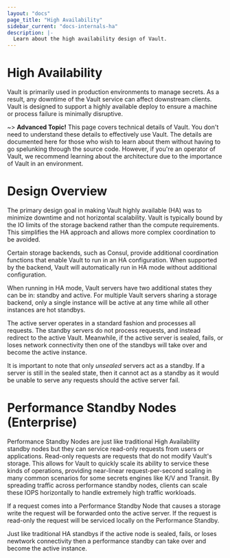 ```yaml
---
layout: "docs"
page_title: "High Availability"
sidebar_current: "docs-internals-ha"
description: |-
  Learn about the high availability design of Vault.
---
```


# High Availability

Vault is primarily used in production environments to manage secrets.
As a result, any downtime of the Vault service can affect downstream clients.
Vault is designed to support a highly available deploy to ensure a machine
or process failure is minimally disruptive.

~> **Advanced Topic!** This page covers technical details
of Vault. You don't need to understand these details to
effectively use Vault. The details are documented here for
those who wish to learn about them without having to go
spelunking through the source code. However, if you're an
operator of Vault, we recommend learning about the architecture
due to the importance of Vault in an environment.

# Design Overview

The primary design goal in making Vault highly available (HA) was to
minimize downtime and not horizontal scalability. Vault is typically
bound by the IO limits of the storage backend rather than the compute
requirements. This simplifies the HA approach and allows more complex
coordination to be avoided.

Certain storage backends, such as Consul, provide additional coordination
functions that enable Vault to run in an HA configuration. When supported
by the backend, Vault will automatically run in HA mode without additional
configuration.

When running in HA mode, Vault servers have two additional states they
can be in: standby and active. For multiple Vault servers sharing a storage
backend, only a single instance will be active at any time while all other
instances are hot standbys.

The active server operates in a standard fashion and processes all requests.
The standby servers do not process requests, and instead redirect to the active
Vault. Meanwhile, if the active server is sealed, fails, or loses network connectivity
then one of the standbys will take over and become the active instance.

It is important to note that only _unsealed_ servers act as a standby.
If a server is still in the sealed state, then it cannot act as a standby
as it would be unable to serve any requests should the active server fail.

# Performance Standby Nodes (Enterprise)

Performance Standby Nodes are just like traditional High Availability standby
nodes but they can service read-only requests from users or applications.
Read-only requests are requests that do not modify Vault's storage. This allows
for Vault to quickly scale its ability to service these kinds of operations,
providing near-linear request-per-second scaling in many common scenarios for
some secrets engines like K/V and Transit. By spreading traffic across
performance standby nodes, clients can scale these IOPS horizontally to handle
extremely high traffic workloads.  

If a request comes into a Performance Standby Node that causes a storage write
the request will be forwarded onto the active server. If the request is
read-only the request will be serviced locally on the Performance Standby.

Just like traditional HA standbys if the active node is sealed, fails, or loses
newtwork connectivity then a performance standby can take over and become the
active instance.
